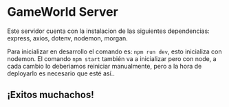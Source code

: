 # GameWorld Server
Este servidor cuenta con la instalacion de las siguientes dependencias:  express, axios, dotenv, nodemon, morgan.

Para inicializar en desarrollo el comando es: ```npm run dev```, esto inicializa con nodemon.
El comando ```npm start``` también va a inicializar pero con node, a cada cambio lo deberiamos reiniciar manualmente, pero a la hora de deployarlo es necesario que esté así..

## ¡Exitos muchachos!